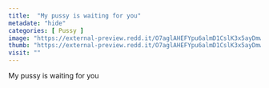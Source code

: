 ```yaml
---
title:  "My pussy is waiting for you"
metadate: "hide"
categories: [ Pussy ]
image: "https://external-preview.redd.it/O7aglAHEFYpu6almD1CslK3x5ayDmwoN9CWaLwcyEz0.jpg?auto=webp&s=a553ce39f3005fe101f06d712ba4181df0233dae"
thumb: "https://external-preview.redd.it/O7aglAHEFYpu6almD1CslK3x5ayDmwoN9CWaLwcyEz0.jpg?width=1080&crop=smart&auto=webp&s=fec184a65ea6a81e327fbe5737f186bec7a1d283"
visit: ""
---
```

My pussy is waiting for you
